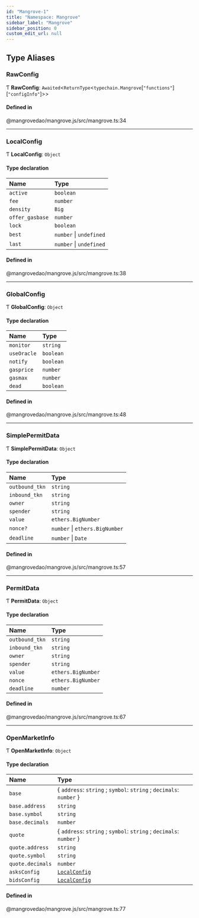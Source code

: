 ```yaml
---
id: "Mangrove-1"
title: "Namespace: Mangrove"
sidebar_label: "Mangrove"
sidebar_position: 0
custom_edit_url: null
---
```


## Type Aliases

### <a id="rawconfig" name="rawconfig"></a> RawConfig

Ƭ **RawConfig**: `Awaited`<`ReturnType`<`typechain.Mangrove`[``"functions"``][``"configInfo"``]\>\>

#### Defined in

@mangrovedao/mangrove.js/src/mangrove.ts:34

___

### <a id="localconfig" name="localconfig"></a> LocalConfig

Ƭ **LocalConfig**: `Object`

#### Type declaration

| Name | Type |
| :------ | :------ |
| `active` | `boolean` |
| `fee` | `number` |
| `density` | `Big` |
| `offer_gasbase` | `number` |
| `lock` | `boolean` |
| `best` | `number` \| `undefined` |
| `last` | `number` \| `undefined` |

#### Defined in

@mangrovedao/mangrove.js/src/mangrove.ts:38

___

### <a id="globalconfig" name="globalconfig"></a> GlobalConfig

Ƭ **GlobalConfig**: `Object`

#### Type declaration

| Name | Type |
| :------ | :------ |
| `monitor` | `string` |
| `useOracle` | `boolean` |
| `notify` | `boolean` |
| `gasprice` | `number` |
| `gasmax` | `number` |
| `dead` | `boolean` |

#### Defined in

@mangrovedao/mangrove.js/src/mangrove.ts:48

___

### <a id="simplepermitdata" name="simplepermitdata"></a> SimplePermitData

Ƭ **SimplePermitData**: `Object`

#### Type declaration

| Name | Type |
| :------ | :------ |
| `outbound_tkn` | `string` |
| `inbound_tkn` | `string` |
| `owner` | `string` |
| `spender` | `string` |
| `value` | `ethers.BigNumber` |
| `nonce?` | `number` \| `ethers.BigNumber` |
| `deadline` | `number` \| `Date` |

#### Defined in

@mangrovedao/mangrove.js/src/mangrove.ts:57

___

### <a id="permitdata" name="permitdata"></a> PermitData

Ƭ **PermitData**: `Object`

#### Type declaration

| Name | Type |
| :------ | :------ |
| `outbound_tkn` | `string` |
| `inbound_tkn` | `string` |
| `owner` | `string` |
| `spender` | `string` |
| `value` | `ethers.BigNumber` |
| `nonce` | `ethers.BigNumber` |
| `deadline` | `number` |

#### Defined in

@mangrovedao/mangrove.js/src/mangrove.ts:67

___

### <a id="openmarketinfo" name="openmarketinfo"></a> OpenMarketInfo

Ƭ **OpenMarketInfo**: `Object`

#### Type declaration

| Name | Type |
| :------ | :------ |
| `base` | { `address`: `string` ; `symbol`: `string` ; `decimals`: `number`  } |
| `base.address` | `string` |
| `base.symbol` | `string` |
| `base.decimals` | `number` |
| `quote` | { `address`: `string` ; `symbol`: `string` ; `decimals`: `number`  } |
| `quote.address` | `string` |
| `quote.symbol` | `string` |
| `quote.decimals` | `number` |
| `asksConfig` | [`LocalConfig`](Mangrove-1.md#localconfig) |
| `bidsConfig` | [`LocalConfig`](Mangrove-1.md#localconfig) |

#### Defined in

@mangrovedao/mangrove.js/src/mangrove.ts:77
